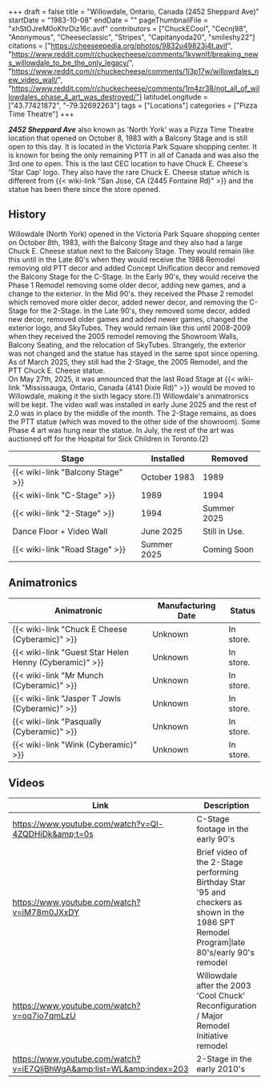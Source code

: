 +++
draft = false
title = "Willowdale, Ontario, Canada (2452 Sheppard Ave)"
startDate = "1983-10-08"
endDate = ""
pageThumbnailFile = "xhStOJreM0oKhrDiz16c.avif"
contributors = ["ChuckECool", "Cecnj98", "Anonymous", "Cheeseclassic", "Stripes", "Capitanyoda20", "smileshy22"]
citations = ["https://cheeseepedia.org/photos/9832u49823j4t.avif", "https://www.reddit.com/r/chuckecheese/comments/1kvwnlf/breaking_news_willowdale_to_be_the_only_legacy/", "https://www.reddit.com/r/chuckecheese/comments/1l3p17w/willowdales_new_video_wall/", "https://www.reddit.com/r/chuckecheese/comments/1m4zr38/not_all_of_willowdales_phase_4_art_was_destroyed/"]
latitudeLongitude = ["43.77421872", "-79.32692263"]
tags = ["Locations"]
categories = ["Pizza Time Theatre"]
+++

***2452 Sheppard Ave*** also known as 'North York' was a Pizza Time Theatre location that opened on October 8, 1983 with a Balcony Stage and is still open to this day. It is located in the Victoria Park Square shopping center. It is known for being the only remaining PTT in all of Canada and was also the 3rd one to open. This is the last CEC location to have Chuck E. Cheese's 'Star Cap' logo. They also have the rare Chuck E. Cheese statue which is different from {{< wiki-link "San Jose, CA (2445 Fontaine Rd)" >}} and the statue has been there since the store opened.

## History

Willowdale (North York) opened in the Victoria Park Square shopping center on October 8th, 1983, with the Balcony Stage and they also had a large Chuck E. Cheese statue next to the Balcony Stage. They would remain like this until in the Late 80's when they would receive the 1988 Remodel removing old PTT decor and added Concept Unification decor and removed the Balcony Stage for the C-Stage. In the Early 90's, they would receive the Phase 1 Remodel removing some older decor, adding new games, and a change to the exterior. In the Mid 90's. they received the Phase 2 remodel which removed more older decor, added newer decor, and removing the C-Stage for the 2-Stage. In the Late 90's, they removed some decor, added new decor, removed older games and added newer games, changed the exterior logo, and SkyTubes. They would remain like this until 2008-2009 when they received the 2005 remodel removing the Showroom Walls, Balcony Seating, and the relocation of SkyTubes. Strangely, the exterior was not changed and the statue has stayed in the same spot since opening. As of March 2025, they still had the 2-Stage, the 2005 Remodel, and the PTT Chuck E. Cheese statue.  
On May 27th, 2025, it was announced that the last Road Stage at {{< wiki-link "Mississauga, Ontario, Canada (4141 Dixie Rd)" >}} would be moved to Willowdale, making it the sixth legacy store.(1) Willowdale's animatronics will be kept. The video wall was installed in early June 2025 and the rest of 2.0 was in place by the middle of the month. The 2-Stage remains, as does the PTT statue (which was moved to the other side of the showroom). Some Phase 4 art was hung near the statue. In July, the rest of the art was auctioned off for the Hospital for Sick Children in Toronto.(2)

| Stage                                   | Installed    | Removed       |
|-----------------------------------------|--------------|---------------|
| {{< wiki-link "Balcony Stage" >}} | October 1983 | 1989          |
| {{< wiki-link "C-Stage" >}}       | 1989         | 1994          |
| {{< wiki-link "2-Stage" >}}       | 1994         | Summer 2025   |
| Dance Floor + Video Wall                | June 2025    | Still in Use. |
| {{< wiki-link "Road Stage" >}}    | Summer 2025  | Coming Soon   |

## Animatronics

| Animatronic                                                  | Manufacturing Date | Status    |
|--------------------------------------------------------------|--------------------|-----------|
| {{< wiki-link "Chuck E Cheese (Cyberamic)" >}}         | Unknown            | In store. |
| {{< wiki-link "Guest Star Helen Henny (Cyberamic)" >}} | Unknown            | In store. |
| {{< wiki-link "Mr Munch (Cyberamic)" >}}               | Unknown            | In store. |
| {{< wiki-link "Jasper T Jowls (Cyberamic)" >}}         | Unknown            | In store. |
| {{< wiki-link "Pasqually (Cyberamic)" >}}              | Unknown            | In store. |
| {{< wiki-link "Wink (Cyberamic)" >}}                   | Unknown            | In store. |

## Videos

| Link                                                                  | Description                                                                                                                                 | Date              |
|-----------------------------------------------------------------------|---------------------------------------------------------------------------------------------------------------------------------------------|-------------------|
| https://www.youtube.com/watch?v=Ql-4ZQDHiDk&amp;t=0s                  | C-Stage footage in the early 90's                                                                                                           | February 21, 1990 |
| https://www.youtube.com/watch?v=iM78m0JXxDY                           | Brief video of the 2-Stage performing Birthday Star '95 and checkers as shown in the 1986 SPT Remodel Program\|late 80's/early 90's remodel | October 29, 1995  |
| https://www.youtube.com/watch?v=oq7io7qmLzU                           | Willowdale after the 2003 'Cool Chuck' Reconfiguration / Major Remodel Initiative remodel                                                   | July 29, 2007     |
| https://www.youtube.com/watch?v=iE7QljBhWgA&amp;list=WL&amp;index=203 | 2-Stage in the early 2010's                                                                                                                 | May 1, 2012       |